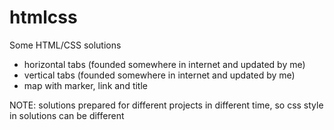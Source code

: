 # htmlcss
Some HTML/CSS solutions

- horizontal tabs (founded somewhere in internet and updated by me)
- vertical tabs (founded somewhere in internet and updated by me)
- map with marker, link and title

NOTE: solutions prepared for different projects in different time, so css style in solutions can be different